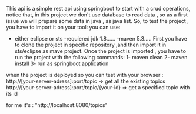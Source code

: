 This api is a simple rest api using springboot to start with a crud operations,
notice that, in this project we don't use database to read data , so as a first issue 
we will prepare some data in java , as java list.
So, to test the project , you have to import it on your tool:
you can use:
  - either eclipse or sts
  -requiered jdk 1.8......
  -maven 5.3.....
First you have to clone the project in specific repository ,and then import it in sts/eclipse as mave project.
Once the project is imported , you have to run the project with the following commands: 
 1- maven clean
 2- maven install
 3- run as springboot application
 
when the project is deployed so you can test with your browser : 
  http://[your-server-adress]:port/topic   => get all the existing topics 
  http://[your-server-adress]:port/topic/{your-id} => get a specified topic with its id
  
  
  for me it's : "http://localhost:8080/topics"
 

